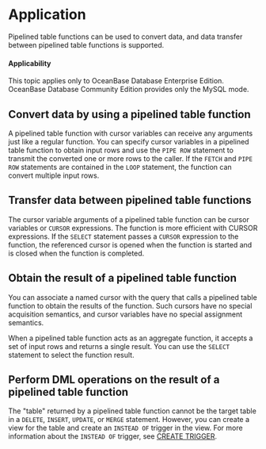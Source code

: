 Application
=========================

Pipelined table functions can be used to convert data, and data transfer between pipelined table functions is supported.

  <main id="notice" >
    <h4>Applicability</h4>
    <p>This topic applies only to OceanBase Database Enterprise Edition. OceanBase Database Community Edition provides only the MySQL mode. </p>
  </main>

Convert data by using a pipelined table function
-------------------------------

A pipelined table function with cursor variables can receive any arguments just like a regular function. You can specify cursor variables in a pipelined table function to obtain input rows and use the `PIPE ROW` statement to transmit the converted one or more rows to the caller. If the `FETCH` and `PIPE ROW` statements are contained in the `LOOP` statement, the function can convert multiple input rows.

Transfer data between pipelined table functions
------------------------------

The cursor variable arguments of a pipelined table function can be cursor variables or `CURSOR` expressions. The function is more efficient with CURSOR expressions. If the `SELECT` statement passes a `CURSOR` expression to the function, the referenced cursor is opened when the function is started and is closed when the function is completed.

Obtain the result of a pipelined table function
-----------------------------

You can associate a named cursor with the query that calls a pipelined table function to obtain the results of the function. Such cursors have no special acquisition semantics, and cursor variables have no special assignment semantics.

When a pipelined table function acts as an aggregate function, it accepts a set of input rows and returns a single result. You can use the `SELECT` statement to select the function result.

Perform DML operations on the result of a pipelined table function
------------------------------------

The "table" returned by a pipelined table function cannot be the target table in a `DELETE`, `INSERT`, `UPDATE`, or `MERGE` statement.  However, you can create a view for the table and create an `INSTEAD OF` trigger in the view. For more information about the `INSTEAD OF` trigger, see [CREATE TRIGGER](../../1100.ddl-operations-on-stored-pl-units-oracle/1100.create-trigger-oracle.md).
